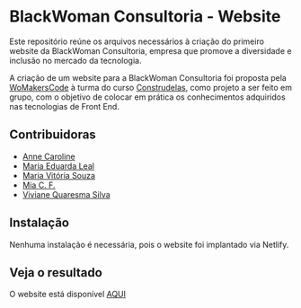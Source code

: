 # BlackWoman Consultoria - Website

Este repositório reúne os arquivos necessários à criação do primeiro website da BlackWoman Consultoria, empresa que promove a diversidade e inclusão no mercado da tecnologia.

A criação de um website para a BlackWoman Consultoria foi proposta pela [WoMakersCode](https://womakerscode.org/) à turma do curso [Construdelas](https://womakerscode.org/construdelas), como projeto a ser feito em grupo, com o objetivo de colocar em prática os conhecimentos adquiridos nas tecnologias de Front End. 

## Contribuidoras
- [Anne Caroline](https://github.com/AnneCBSx)
- [Maria Eduarda Leal](https://github.com/madukleal)
- [Maria Vitória Souza](https://github.com/vitoriasouzadev)
- [Mia C. F.](https://github.com/miachafer)
- [Viviane Quaresma Silva](https://github.com/Vivianevqs)

## Instalação

Nenhuma instalação é necessária, pois o website foi implantado via Netlify.

## Veja o resultado

O website está disponível [AQUI](https://blackwoman.netlify.app/)
